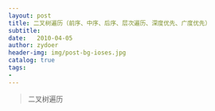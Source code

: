 ```yaml
---
layout: post
title: 二叉树遍历（前序、中序、后序、层次遍历、深度优先、广度优先）
subtitle:   
date:   2010-04-05
author: zydoer
header-img: img/post-bg-ioses.jpg
catalog: true
tags:
- 
---
```


> 二叉树遍历



